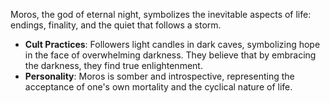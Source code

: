 Moros, the god of eternal night, symbolizes the inevitable aspects of life: endings, finality, and the quiet that follows a storm.

- **Cult Practices**: Followers light candles in dark caves, symbolizing hope in the face of overwhelming darkness. They believe that by embracing the darkness, they find true enlightenment.
- **Personality**: Moros is somber and introspective, representing the acceptance of one's own mortality and the cyclical nature of life.